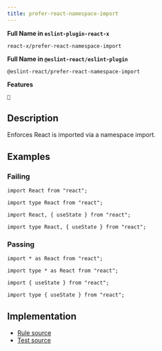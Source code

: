 ```yaml
---
title: prefer-react-namespace-import
---
```


**Full Name in `eslint-plugin-react-x`**

```plain copy
react-x/prefer-react-namespace-import
```

**Full Name in `@eslint-react/eslint-plugin`**

```plain copy
@eslint-react/prefer-react-namespace-import
```

**Features**

`🔧`

## Description

Enforces React is imported via a namespace import.

## Examples

### Failing

```tsx
import React from "react";

import type React from "react";

import React, { useState } from "react";

import type React, { useState } from "react";
```

### Passing

```tsx
import * as React from "react";

import type * as React from "react";

import { useState } from "react";

import type { useState } from "react";
```

## Implementation

- [Rule source](https://github.com/Rel1cx/eslint-react/tree/main/packages/plugins/eslint-plugin-react-x/src/rules/prefer-react-namespace-import.ts)
- [Test source](https://github.com/Rel1cx/eslint-react/tree/main/packages/plugins/eslint-plugin-react-x/src/rules/prefer-react-namespace-import.spec.ts)
